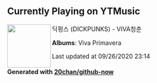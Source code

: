 ## Currently Playing on YTMusic

[<img align="left" width="100" src="https://lh3.googleusercontent.com/r9dKxXWnbKacKrXD3A38hq0AA0vKYFJJhr2YrtYoVeIxaW8v5u76ie_WIeoIgMlQtyyl1QgcZVijdKD8Zw">](https://music.youtube.com/channel/UC5-tk8NqP3MfWSmPOxpwDOA)

딕펑스 (DICKPUNKS) - VIVA청춘

**Albums**: Viva Primavera

Last updated at 09/26/2020 23:14

#### Generated with [20chan/github-now](https://github.com/20chan/github-now)


<!--
**20chan/20chan** is a ✨ _special_ ✨ repository because its `README.md` (this file) appears on your GitHub profile.

Here are some ideas to get you started:

- 🔭 I’m currently working on ...
- 🌱 I’m currently learning ...
- 👯 I’m looking to collaborate on ...
- 🤔 I’m looking for help with ...
- 💬 Ask me about ...
- 📫 How to reach me: ...
- 😄 Pronouns: ...
- ⚡ Fun fact: ...
-->

